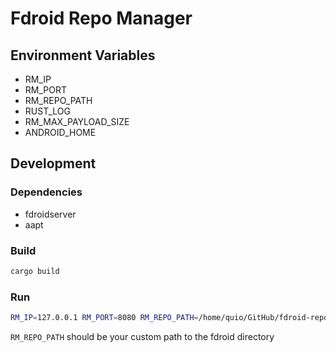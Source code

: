 # Fdroid Repo Manager

## Environment Variables

- RM_IP
- RM_PORT
- RM_REPO_PATH
- RUST_LOG
- RM_MAX_PAYLOAD_SIZE
- ANDROID_HOME

## Development

### Dependencies

- fdroidserver
- aapt

### Build

```bash
cargo build
```

### Run

```bash
RM_IP=127.0.0.1 RM_PORT=8080 RM_REPO_PATH=/home/quio/GitHub/fdroid-repo-manager/development/fdroid RUST_LOG=DEBUG ANDROID_HOME=/opt/android-sdk cargo run
```

`RM_REPO_PATH` should be your custom path to the fdroid directory
